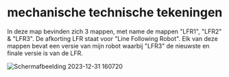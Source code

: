 # mechanische technische tekeningen
In deze map bevinden zich 3 mappen, met name de mappen "LFR1", "LFR2" & "LFR3". De afkorting LFR staat voor "Line Following Robot". Elk van deze mappen bevat een versie van mijn robot waarbij "LFR3" de nieuwste en finale versie is van de LFR. 

![Schermafbeelding 2023-12-31 160720](https://github.com/SimonRaman/Linefollower/assets/146442863/51d85ffb-da64-433f-9176-78e6c02babb5)

